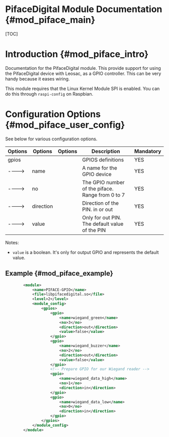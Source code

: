 PifaceDigital Module Documentation {#mod_piface_main}
============================================

[TOC]

Introduction {#mod_piface_intro}
=================================

Documentation for the PifaceDigital module.
This provide support for using the PifaceDigital device with Leosac, as a GPIO controller.
This can be very handy because it eases wiring.

This module requires that the Linux Kernel Module SPI is enabled.
You can do this through `raspi-config` on Raspbian.

Configuration Options {#mod_piface_user_config}
================================================

See below for various configuration options.


Options    | Options   | Options                | Description                                            | Mandatory
-----------|-----------|------------------------|--------------------------------------------------------|-----------
gpios      |           |                        | GPIOS definitions                                      | YES
---->      | name      |                        | A name for the GPIO device                             | YES
---->      | no        |                        | The GPIO number of the piface. Range from 0 to 7       | YES
---->      | direction |                        | Direction of the PIN. in or out                        | YES
---->      | value     |                        | Only for out PIN. The default value of the PIN         | YES

Notes:
+ `value` is a boolean. It's only for output GPIO and represents the default value.


Example {#mod_piface_example}
------------------------------


~~~~~~~~~~~~~~~~~~~~~~~~~~~~~~~~~~~~~~~~~~~~~~~~~~~.xml
        <module>
            <name>PIFACE-GPIO</name>
            <file>libpifacedigital.so</file>
            <level>2</level>
            <module_config>
                <gpios>
                    <gpio>
                        <name>wiegand_green</name>
                        <no>3</no>
                        <direction>out</direction>
                        <value>false</value>
                    </gpio>
                    <gpio>
                        <name>wiegand_buzzer</name>
                        <no>2</no>
                        <direction>out</direction>
                        <value>false</value>
                    </gpio>
                    <!-- Prepare GPIO for our Wiegand reader -->
                    <gpio>
                        <name>wiegand_data_high</name>
                        <no>1</no>
                        <direction>in</direction>
                    </gpio>
                    <gpio>
                        <name>wiegand_data_low</name>
                        <no>0</no>
                        <direction>in</direction>
                    </gpio>
                </gpios>
            </module_config>
        </module>
~~~~~~~~~~~~~~~~~~~~~~~~~~~~~~~~~~~~~~~~~~~~~~~~~~~
